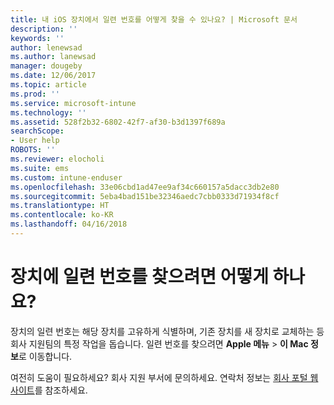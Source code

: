 ```yaml
---
title: 내 iOS 장치에서 일련 번호를 어떻게 찾을 수 있나요? | Microsoft 문서
description: ''
keywords: ''
author: lenewsad
ms.author: lanewsad
manager: dougeby
ms.date: 12/06/2017
ms.topic: article
ms.prod: ''
ms.service: microsoft-intune
ms.technology: ''
ms.assetid: 528f2b32-6802-42f7-af30-b3d1397f689a
searchScope:
- User help
ROBOTS: ''
ms.reviewer: elocholi
ms.suite: ems
ms.custom: intune-enduser
ms.openlocfilehash: 33e06cbd1ad47ee9af34c660157a5dacc3db2e80
ms.sourcegitcommit: 5eba4bad151be32346aedc7cbb0333d71934f8cf
ms.translationtype: HT
ms.contentlocale: ko-KR
ms.lasthandoff: 04/16/2018
---
```

# <a name="how-do-i-find-the-serial-number-on-my-device"></a>장치에 일련 번호를 찾으려면 어떻게 하나요?

장치의 일련 번호는 해당 장치를 고유하게 식별하며, 기존 장치를 새 장치로 교체하는 등 회사 지원팀의 특정 작업을 돕습니다. 일련 번호를 찾으려면 **Apple 메뉴** > **이 Mac 정보**로 이동합니다.

여전히 도움이 필요하세요? 회사 지원 부서에 문의하세요. 연락처 정보는 [회사 포털 웹 사이트](https://portal.manage.microsoft.com#HelpDeskDialog)를 참조하세요.
